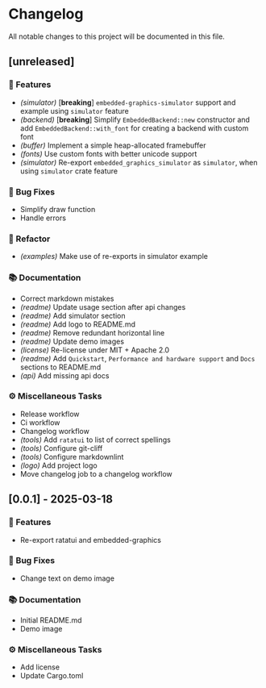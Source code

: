 # Changelog

All notable changes to this project will be documented in this file.

## [unreleased]

### 🚀 Features

- *(simulator)* [**breaking**] `embedded-graphics-simulator` support and example using `simulator` feature
- *(backend)* [**breaking**] Simplify `EmbeddedBackend::new` constructor and add `EmbeddedBackend::with_font` for creating a backend with custom font
- *(buffer)* Implement a simple heap-allocated framebuffer
- *(fonts)* Use custom fonts with better unicode support
- *(simulator)* Re-export `embedded_graphics_simulator` as `simulator`, when using `simulator` crate feature

### 🐛 Bug Fixes

- Simplify draw function
- Handle errors

### 🚜 Refactor

- *(examples)* Make use of re-exports in simulator example

### 📚 Documentation

- Correct markdown mistakes
- *(readme)* Update usage section after api changes
- *(readme)* Add simulator section
- *(readme)* Add logo to README.md
- *(readme)* Remove redundant horizontal line
- *(readme)* Update demo images
- *(license)* Re-license under MIT + Apache 2.0
- *(readme)* Add `Quickstart`, `Performance and hardware support` and `Docs` sections to README.md
- *(api)* Add missing api docs

### ⚙️ Miscellaneous Tasks

- Release workflow
- Ci workflow
- Changelog workflow
- *(tools)* Add `ratatui` to list of correct spellings
- *(tools)* Configure git-cliff
- *(tools)* Configure markdownlint
- *(logo)* Add project logo
- Move changelog job to a changelog workflow

## [0.0.1] - 2025-03-18

### 🚀 Features

- Re-export ratatui and embedded-graphics

### 🐛 Bug Fixes

- Change text on demo image

### 📚 Documentation

- Initial README.md
- Demo image

### ⚙️ Miscellaneous Tasks

- Add license
- Update Cargo.toml

<!-- generated by git-cliff -->
